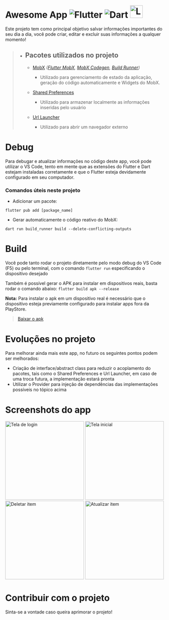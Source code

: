 # Awesome App ![Flutter](https://img.shields.io/badge/Flutter-02569B?style=for-the-badge&logo=flutter&logoColor=white) ![Dart](https://img.shields.io/badge/Dart-0175C2?style=for-the-badge&logo=dart&logoColor=white) <img src="https://github.com/willsgobi/awesome_app/assets/35748585/11d100bd-a642-439e-b3a8-e062b2b83e7a" alt="Logo app" height="40" style="margin-bottom: -5px;" />

Este projeto tem como principal objetivo salvar informações importantes do seu dia a dia, você pode criar, editar e excluir suas informações a qualquer momento!

> - ## Pacotes utilizados no projeto
>
>   - [MobX](https://pub.dev/packages/mobx) _([Flutter MobX](https://pub.dev/>packages/flutter_mobx), [MobX Codegen](https://pub.dev/packages/mobx_codegen), [Build Runner](https://pub.dev/packages/build_runner))_
>
>     - Utilizado para gerenciamento de estado da aplicação, geração do código automaticamente e Widgets do MobX.
>
>   - [Shared Preferences](https://pub.dev/packages/shared_preferences)
>     - Utilizado para armazenar localmente as informações inseridas pelo usuário
>   - [Url Launcher](https://pub.dev/packages/url_launcher)
>     - Utilizado para abrir um navegador externo

# Debug

Para debugar e atualizar informações no código deste app, você pode utilizar o VS Code, tento em mente que as extensões do Flutter e Dart estejam instaladas corretamente e que o Flutter esteja devidamente configurado em seu computador.

### Comandos úteis neste projeto

- Adicionar um pacote:

```
flutter pub add [package_name]
```

- Gerar automaticamente o código reativo do MobX:

```
dart run build_runner build --delete-conflicting-outputs
```

# Build

Você pode tanto rodar o projeto diretamente pelo modo debug do VS Code (F5) ou pelo terminal, com o comando `flutter run` especificando o dispositivo desejado

Também é possível gerar o APK para instalar em dispositivos reais, basta rodar o comando abaixo:
`flutter build apk --release`

**Nota:** Para instalar o apk em um dispositivo real é necessário que o dispositivo esteja previamente configurado para instalar apps fora da PlayStore.

> [Baixar o apk](https://drive.google.com/file/d/1h9m4c6E-nXgSTla6_5Or3H5t5XSAcXnd/view?usp=drive_link)

# Evoluções no projeto

Para melhorar ainda mais este app, no futuro os seguintes pontos podem ser melhorados:

- Criação de interface/abstract class para reduzir o acoplamento do pacotes, tais como o Shared Preferences e Url Launcher, em caso de uma troca futura, a implementação estará pronta
- Utilizar o Provider para injeção de dependências das implementações possíveis no tópico acima

# Screenshots do app

<img src="https://github.com/willsgobi/awesome_app/assets/35748585/469bda72-c4d8-4311-bac9-f081a5ffa995" alt="Tela de login" width="250"/>
<img src="https://github.com/willsgobi/awesome_app/assets/35748585/7131b1d9-13ab-4cf8-ad13-d91353d9d045" alt="Tela inicial" width="250"/>
<img src="https://github.com/willsgobi/awesome_app/assets/35748585/fb3bbeb9-c80b-4a32-ac39-3cf56f175612" alt="Deletar item" width="250"/>
<img src="https://github.com/willsgobi/awesome_app/assets/35748585/cee27793-cb5c-4e99-864b-3357bc39b9f8" alt="Atualizar item" width="250"/>

# Contribuir com o projeto

Sinta-se a vontade caso queira aprimorar o projeto!
